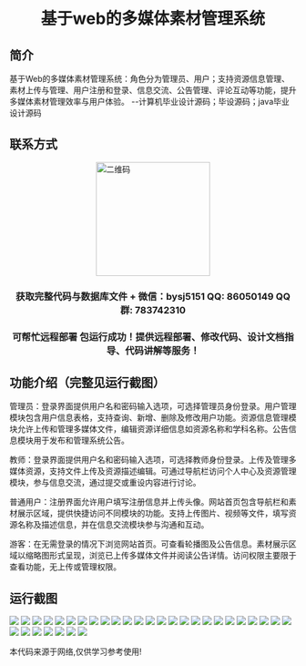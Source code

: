 <p><h1 align="center">基于web的多媒体素材管理系统</h1></p>

## 简介
基于Web的多媒体素材管理系统：角色分为管理员、用户；支持资源信息管理、素材上传与管理、用户注册和登录、信息交流、公告管理、评论互动等功能，提升多媒体素材管理效率与用户体验。    --计算机毕业设计源码；毕设源码；java毕业设计源码


## 联系方式
<img src="https://bs-1329754181.cos.ap-shanghai.myqcloud.com/wx.jpg" alt="二维码" style="display: block; margin: 0 auto;" width="200px">
<p><h3 align="center">获取完整代码与数据库文件 + 微信：bysj5151 QQ: 86050149 QQ群: 783742310</h3></p>
<p><h3 align="center">可帮忙远程部署 包运行成功！提供远程部署、修改代码、设计文档指导、代码讲解等服务！</h3></p>

## 功能介绍（完整见运行截图）
管理员：登录界面提供用户名和密码输入选项，可选择管理员身份登录。用户管理模块包含用户信息表格，支持查询、新增、删除及修改用户功能。资源信息管理模块允许上传和管理多媒体文件，编辑资源详细信息如资源名称和学科名称。公告信息模块用于发布和管理系统公告。

教师：登录界面提供用户名和密码输入选项，可选择教师身份登录。上传及管理多媒体资源，支持文件上传及资源描述编辑。可通过导航栏访问个人中心及资源管理模块，参与信息交流，通过提交或重设内容进行讨论。

普通用户：注册界面允许用户填写注册信息并上传头像。网站首页包含导航栏和素材展示区域，提供快捷访问不同模块的功能。支持上传图片、视频等文件，填写资源名称及描述信息，并在信息交流模块参与沟通和互动。

游客：在无需登录的情况下浏览网站首页。可查看轮播图及公告信息。素材展示区域以缩略图形式呈现，浏览已上传多媒体文件并阅读公告详情。访问权限主要限于查看功能，无上传或管理权限。


## 运行截图
![](https://bs-1329754181.cos.ap-shanghai.myqcloud.com/spring/webMultimediaMaterialManagementSystem/img/001.jpg)
![](https://bs-1329754181.cos.ap-shanghai.myqcloud.com/spring/webMultimediaMaterialManagementSystem/img/002.jpg)
![](https://bs-1329754181.cos.ap-shanghai.myqcloud.com/spring/webMultimediaMaterialManagementSystem/img/003.jpg)
![](https://bs-1329754181.cos.ap-shanghai.myqcloud.com/spring/webMultimediaMaterialManagementSystem/img/004.jpg)
![](https://bs-1329754181.cos.ap-shanghai.myqcloud.com/spring/webMultimediaMaterialManagementSystem/img/005.jpg)
![](https://bs-1329754181.cos.ap-shanghai.myqcloud.com/spring/webMultimediaMaterialManagementSystem/img/006.jpg)
![](https://bs-1329754181.cos.ap-shanghai.myqcloud.com/spring/webMultimediaMaterialManagementSystem/img/007.jpg)
![](https://bs-1329754181.cos.ap-shanghai.myqcloud.com/spring/webMultimediaMaterialManagementSystem/img/008.jpg)
![](https://bs-1329754181.cos.ap-shanghai.myqcloud.com/spring/webMultimediaMaterialManagementSystem/img/009.jpg)
![](https://bs-1329754181.cos.ap-shanghai.myqcloud.com/spring/webMultimediaMaterialManagementSystem/img/010.jpg)
![](https://bs-1329754181.cos.ap-shanghai.myqcloud.com/spring/webMultimediaMaterialManagementSystem/img/011.jpg)
![](https://bs-1329754181.cos.ap-shanghai.myqcloud.com/spring/webMultimediaMaterialManagementSystem/img/012.jpg)
![](https://bs-1329754181.cos.ap-shanghai.myqcloud.com/spring/webMultimediaMaterialManagementSystem/img/013.jpg)
![](https://bs-1329754181.cos.ap-shanghai.myqcloud.com/spring/webMultimediaMaterialManagementSystem/img/014.jpg)
![](https://bs-1329754181.cos.ap-shanghai.myqcloud.com/spring/webMultimediaMaterialManagementSystem/img/015.jpg)
![](https://bs-1329754181.cos.ap-shanghai.myqcloud.com/spring/webMultimediaMaterialManagementSystem/img/016.jpg)
![](https://bs-1329754181.cos.ap-shanghai.myqcloud.com/spring/webMultimediaMaterialManagementSystem/img/017.jpg)
![](https://bs-1329754181.cos.ap-shanghai.myqcloud.com/spring/webMultimediaMaterialManagementSystem/img/018.jpg)
![](https://bs-1329754181.cos.ap-shanghai.myqcloud.com/spring/webMultimediaMaterialManagementSystem/img/019.jpg)
![](https://bs-1329754181.cos.ap-shanghai.myqcloud.com/spring/webMultimediaMaterialManagementSystem/img/020.jpg)
![](https://bs-1329754181.cos.ap-shanghai.myqcloud.com/spring/webMultimediaMaterialManagementSystem/img/021.jpg)
![](https://bs-1329754181.cos.ap-shanghai.myqcloud.com/spring/webMultimediaMaterialManagementSystem/img/022.jpg)
![](https://bs-1329754181.cos.ap-shanghai.myqcloud.com/spring/webMultimediaMaterialManagementSystem/img/023.jpg)
![](https://bs-1329754181.cos.ap-shanghai.myqcloud.com/spring/webMultimediaMaterialManagementSystem/img/024.jpg)
![](https://bs-1329754181.cos.ap-shanghai.myqcloud.com/spring/webMultimediaMaterialManagementSystem/img/025.jpg)
![](https://bs-1329754181.cos.ap-shanghai.myqcloud.com/spring/webMultimediaMaterialManagementSystem/img/026.jpg)
![](https://bs-1329754181.cos.ap-shanghai.myqcloud.com/spring/webMultimediaMaterialManagementSystem/img/027.jpg)
![](https://bs-1329754181.cos.ap-shanghai.myqcloud.com/spring/webMultimediaMaterialManagementSystem/img/028.jpg)
![](https://bs-1329754181.cos.ap-shanghai.myqcloud.com/spring/webMultimediaMaterialManagementSystem/img/029.jpg)
![](https://bs-1329754181.cos.ap-shanghai.myqcloud.com/spring/webMultimediaMaterialManagementSystem/img/030.jpg)
![](https://bs-1329754181.cos.ap-shanghai.myqcloud.com/spring/webMultimediaMaterialManagementSystem/img/031.jpg)
![](https://bs-1329754181.cos.ap-shanghai.myqcloud.com/spring/webMultimediaMaterialManagementSystem/img/032.jpg)

<p>本代码来源于网络,仅供学习参考使用!</p>
